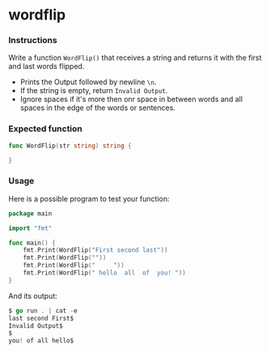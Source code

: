 # wordflip

### Instructions

Write a function `WordFlip()` that receives a string and returns it with the first and last words flipped.

- Prints the Output followed by newline `\n`.
- If the string is empty, return `Invalid Output`.
- Ignore spaces if it's more then onr space in between words and all spaces in the edge of the words or sentences.

### Expected function

```go
func WordFlip(str string) string {

}
```

### Usage

Here is a possible program to test your function:

```go
package main

import "fmt"

func main() {
    fmt.Print(WordFlip("First second last"))
    fmt.Print(WordFlip(""))
    fmt.Print(WordFlip("     "))
    fmt.Print(WordFlip(" hello  all  of  you! "))
}
```

And its output:

```go
$ go run . | cat -e
last second First$
Invalid Output$
$
you! of all hello$
```
